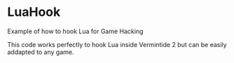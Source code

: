 # LuaHook
Example of how to hook Lua for Game Hacking

This code works perfectly to hook Lua inside Vermintide 2 but can be easily addapted to any game.
